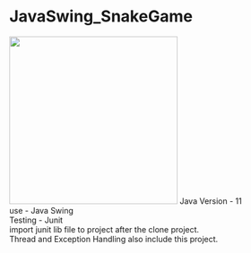 # JavaSwing_SnakeGame 
<img src="https://upload.wikimedia.org/wikipedia/en/thumb/3/30/Java_programming_language_logo.svg/1200px-Java_programming_language_logo.svg.png" height="300px" width="300px">
Java Version - 11 <br>
use - Java Swing <br>
Testing - Junit <br>
import junit lib file to project after the clone project. <br>
Thread and Exception Handling also include this project.





